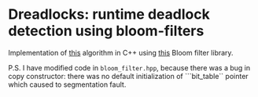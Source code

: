 # Dreadlocks: runtime deadlock detection using bloom-filters
Implementation of [this](http://citeseerx.ist.psu.edu/viewdoc/download?doi=10.1.1.137.6175&rep=rep1&type=pdf) algorithm in C++ using [this](https://libbloom.codeplex.com/) Bloom filter library.

P.S. I have modified code in ```bloom_filter.hpp```, because there was a bug in copy constructor: there was no default initialization of ```bit_table`` pointer which caused to segmentation fault.
